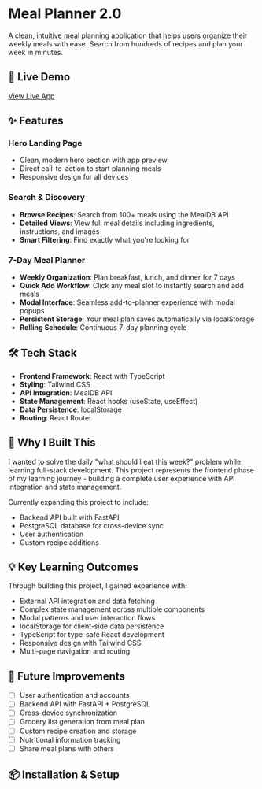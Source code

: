 # Meal Planner 2.0

A clean, intuitive meal planning application that helps users organize their weekly meals with ease. Search from hundreds of recipes and plan your week in minutes.

## 🔗 Live Demo

[View Live App](https://your-deployed-url.vercel.app)

## ✨ Features

### Hero Landing Page

-   Clean, modern hero section with app preview
-   Direct call-to-action to start planning meals
-   Responsive design for all devices

### Search & Discovery

-   **Browse Recipes**: Search from 100+ meals using the MealDB API
-   **Detailed Views**: View full meal details including ingredients, instructions, and images
-   **Smart Filtering**: Find exactly what you're looking for

### 7-Day Meal Planner

-   **Weekly Organization**: Plan breakfast, lunch, and dinner for 7 days
-   **Quick Add Workflow**: Click any meal slot to instantly search and add meals
-   **Modal Interface**: Seamless add-to-planner experience with modal popups
-   **Persistent Storage**: Your meal plan saves automatically via localStorage
-   **Rolling Schedule**: Continuous 7-day planning cycle

## 🛠️ Tech Stack

-   **Frontend Framework**: React with TypeScript
-   **Styling**: Tailwind CSS
-   **API Integration**: MealDB API
-   **State Management**: React hooks (useState, useEffect)
-   **Data Persistence**: localStorage
-   **Routing**: React Router

## 🚀 Why I Built This

I wanted to solve the daily "what should I eat this week?" problem while learning full-stack development. This project represents the frontend phase of my learning journey - building a complete user experience with API integration and state management.

Currently expanding this project to include:

-   Backend API built with FastAPI
-   PostgreSQL database for cross-device sync
-   User authentication
-   Custom recipe additions

## 💡 Key Learning Outcomes

Through building this project, I gained experience with:

-   External API integration and data fetching
-   Complex state management across multiple components
-   Modal patterns and user interaction flows
-   localStorage for client-side data persistence
-   TypeScript for type-safe React development
-   Responsive design with Tailwind CSS
-   Multi-page navigation and routing

## 🎯 Future Improvements

-   [ ] User authentication and accounts
-   [ ] Backend API with FastAPI + PostgreSQL
-   [ ] Cross-device synchronization
-   [ ] Grocery list generation from meal plan
-   [ ] Custom recipe creation and storage
-   [ ] Nutritional information tracking
-   [ ] Share meal plans with others

## 📦 Installation & Setup

```bash

```
